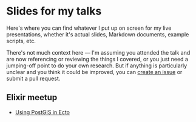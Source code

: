 # Slides for my talks

Here's where you can find whatever I put up on screen for my live presentations, whether it's actual slides, Markdown documents, example scripts, etc.

There's not much context here — I'm assuming you attended the talk and are now referencing or reviewing the things I covered, or you just need a jumping-off point to do your own research.  But if anything is particularly unclear and you think it could be improved, you can [create an issue](/wisq/slides/issues) or submit a pull request.

## Elixir meetup

* [Using PostGIS in Ecto](postgis-ecto/)

